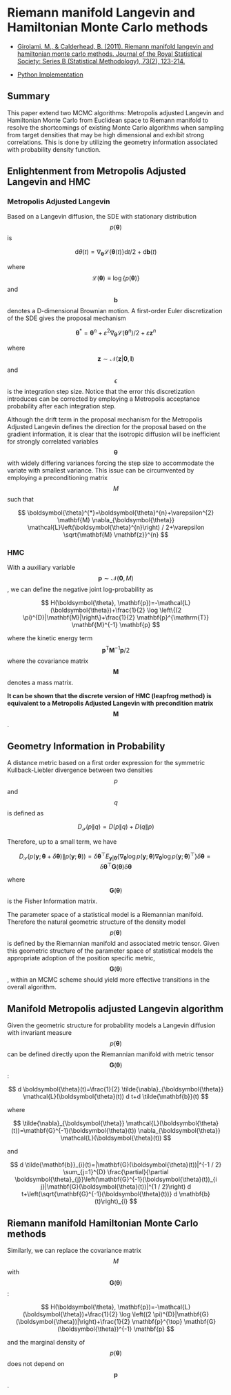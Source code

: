# Riemann manifold Langevin and Hamiltonian Monte Carlo methods

- [Girolami, M., & Calderhead, B. (2011). Riemann manifold langevin and hamiltonian monte carlo methods. Journal of the Royal Statistical Society: Series B (Statistical Methodology), 73(2), 123-214.](https://rss.onlinelibrary.wiley.com/doi/pdf/10.1111/j.1467-9868.2010.00765.x)

- [Python Implementation](https://github.com/ehbihenscoding/Riemann_manifold_HMCM)

## Summary

This paper extend two MCMC algorithms: Metropolis adjusted Langevin and Hamiltonian Monte Carlo from Euclidean space to Riemann manifold to resolve the shortcomings of existing Monte Carlo algorithms when sampling from target densities that may be high dimensional and exhibit strong correlations. This is done by utilizing the geometry information associated with probability density function.


## Enlightenment from Metropolis Adjusted Langevin and HMC

### Metropolis Adjusted Langevin

Based on a Langevin diffusion, the SDE with stationary distribution $$p(\boldsymbol{\theta})$$ is

$$
\mathrm{d} \theta(t)=\nabla_{\boldsymbol{\theta}} \mathcal{L}\{\boldsymbol{\theta}(t)\} \mathrm{d} t / 2+\mathrm{d}\boldsymbol{b}(t)
$$

where $$\mathcal{L}(\boldsymbol{\theta}) \equiv \log \{p(\boldsymbol{\theta})\}$$ and $$\mathbf{b}$$ denotes a D-dimensional Brownian motion. A first-order Euler discretization of the SDE gives the proposal mechanism

$$
\boldsymbol{\theta}^{*}=\boldsymbol{\theta}^{n}+\varepsilon^{2} \nabla_{\boldsymbol{\theta}} \mathcal{L}\left(\boldsymbol{\theta}^{n}\right) / 2+\varepsilon \mathbf{z}^{n}
$$

where $$\mathbf{z} \sim \mathcal{N}(\mathbf{z} | \mathbf{0}, \mathbf{I})$$ and $$\epsilon$$ is the integration step size. Notice that the error this discretization introduces can be corrected by employing a Metropolis acceptance probability after each integration step.

Although the drift term in the proposal mechanism for the Metropolis Adjusted Langevin defines the direction for the proposal based on the gradient information, it is clear that the isotropic diffusion will be inefficient for strongly correlated variables $$\boldsymbol{\theta}$$ with widely differing variances forcing the step size to accommodate the variate with smallest variance. This issue can be circumvented by employing a preconditioning matrix $$M$$ such that

$$
\boldsymbol{\theta}^{*}=\boldsymbol{\theta}^{n}+\varepsilon^{2} \mathbf{M} \nabla_{\boldsymbol{\theta}} \mathcal{L}\left(\boldsymbol{\theta}^{n}\right) / 2+\varepsilon \sqrt{\mathbf{M} \mathbf{z}}^{n}
$$

### HMC

With a auxiliary variable $$\boldsymbol{p} \sim \mathcal{N}(\boldsymbol{0}, M)$$, we can define the negative joint log-probability as

$$
H(\boldsymbol{\theta}, \mathbf{p})=-\mathcal{L}(\boldsymbol{\theta})+\frac{1}{2} \log \left\{(2 \pi)^{D}|\mathbf{M}|\right\}+\frac{1}{2} \mathbf{p}^{\mathrm{T}} \mathbf{M}^{-1} \mathbf{p}
$$

where the kinetic energy term $$\mathbf{p}^{\mathrm{T}} \mathbf{M}^{-1} \mathbf{p} / 2$$ where the covariance matrix $$\mathbf{M}$$ denotes a mass matrix.

**It can be shown that the discrete version of HMC (leapfrog method) is equivalent to a Metropolis Adjusted Langevin with precondition matrix $$\mathbf{M}$$**.

## Geometry Information in Probability

A distance metric based on a first order expression for the symmetric Kullback-Liebler divergence between two densities $$p$$ and $$q$$ is defined as

$$
D_{\mathcal{S}}(p \| q)=D(p \| q)+D(q \| p)
$$

Therefore, up to a small term, we have

$$
D_{\mathcal{S}}(p(\mathbf{y} ; \boldsymbol{\theta}+\delta \boldsymbol{\theta}) \| p(\mathbf{y} ; \boldsymbol{\theta})) = \delta \boldsymbol{\theta}^{\top} E_{\mathbf{y} | \boldsymbol{\theta}}\left\{\nabla_{\boldsymbol{\theta}} \log p(\mathbf{y} ; \boldsymbol{\theta}) \nabla_{\boldsymbol{\theta}} \log p(\mathbf{y} ; \boldsymbol{\theta})^{\top}\right\} \delta \boldsymbol{\theta}=\delta \boldsymbol{\theta}^{\top} \mathbf{G}(\boldsymbol{\theta}) \delta \boldsymbol{\theta}
$$

where $$\mathbf{G}(\boldsymbol{\theta})$$ is the Fisher Information matrix.

The parameter space of a statistical model is a Riemannian manifold. Therefore
the natural geometric structure of the density model $$p(\boldsymbol{\theta})$$ is defined by the Riemannian manifold and associated metric tensor. Given this geometric structure of the parameter space of statistical models the appropriate adoption of the position specific metric, $$\mathbf{G}(\boldsymbol{\theta})$$, within an MCMC scheme should yield more effective transitions in the overall algorithm.

## Manifold Metropolis adjusted Langevin algorithm

Given the geometric structure for probability models a Langevin diffusion with invariant measure $$p(\boldsymbol{\theta})$$ can be defined directly upon the Riemannian manifold with metric tensor $$\mathbf{G}(\boldsymbol{\theta})$$:

$$
d \boldsymbol{\theta}(t)=\frac{1}{2} \tilde{\nabla}_{\boldsymbol{\theta}} \mathcal{L}(\boldsymbol{\theta}(t)) d t+d \tilde{\mathbf{b}}(t)
$$

where

$$
\tilde{\nabla}_{\boldsymbol{\theta}} \mathcal{L}(\boldsymbol{\theta}(t))=\mathbf{G}^{-1}(\boldsymbol{\theta}(t)) \nabla_{\boldsymbol{\theta}} \mathcal{L}(\boldsymbol{\theta}(t))
$$

and

$$
d \tilde{\mathbf{b}}_{i}(t)=|\mathbf{G}(\boldsymbol{\theta}(t))|^{-1 / 2} \sum_{j=1}^{D} \frac{\partial}{\partial \boldsymbol{\theta}_{j}}\left(\mathbf{G}^{-1}(\boldsymbol{\theta}(t))_{i j}|\mathbf{G}(\boldsymbol{\theta}(t))|^{1 / 2}\right) d t+\left(\sqrt{\mathbf{G}^{-1}(\boldsymbol{\theta}(t))} d \mathbf{b}(t)\right)_{i}
$$

## Riemann manifold Hamiltonian Monte Carlo methods

Similarly, we can replace the covariance matrix $$M$$ with $$\mathbf{G}(\boldsymbol{\theta})$$:

$$
H(\boldsymbol{\theta}, \mathbf{p})=-\mathcal{L}(\boldsymbol{\theta})+\frac{1}{2} \log \left((2 \pi)^{D}|\mathbf{G}(\boldsymbol{\theta})|\right)+\frac{1}{2} \mathbf{p}^{\top} \mathbf{G}(\boldsymbol{\theta})^{-1} \mathbf{p}
$$

and the marginal density of $$p(\boldsymbol{\theta})$$ does not depend on $$\mathbf{p}$$.
